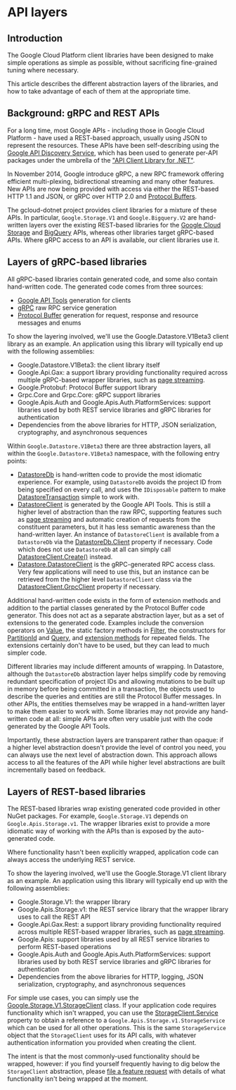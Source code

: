 # API layers

## Introduction

The Google Cloud Platform client libraries have been designed to make simple
operations as simple as possible, without sacrificing fine-grained tuning where
necessary.

This article describes the different abstraction layers of the libraries, and how to take
advantage of each of them at the appropriate time.

## Background: gRPC and REST APIs

For a long time, most Google APIs - including those in Google Cloud Platform - have
used a REST-based approach, usually using JSON to represent the resources. These APIs
have been self-describing using the [Google API Discovery Service](https://developers.google.com/discovery/),
which has been used to generate per-API packages under the umbrella of the
["API Client Library for .NET"](https://developers.google.com/api-client-library/dotnet).

In November 2014, Google introduce gRPC, a new RPC framework offering efficient multi-plexing,
bidirectional streaming and many other features. New APIs are now being provided with access via
either the REST-based HTTP 1.1 and JSON, or gRPC over HTTP 2.0 and
[Protocol Buffers](https://developers.google.com/protocol-buffers/).

The gcloud-dotnet project provides client libraries for a mixture of these APIs. In particular,
`Google.Storage.V1` and `Google.Bigquery.V2` are hand-written layers over the existing REST-based
libraries for the [Google Cloud Storage](https://cloud.google.com/storage) and
[BigQuery](https://cloud.google.com/bigquery) APIs, whereas other libraries target gRPC-based APIs.
Where gRPC access to an API is available, our client libraries use it.

## Layers of gRPC-based libraries

All gRPC-based libraries contain generated code, and some also contain hand-written code. The 
generated code comes from three sources:

- [Google API Tools](https://github.com/googleapis/toolkit) generation for clients
- [gRPC](http://www.grpc.io) raw RPC service generation
- [Protocol Buffer](https://developers.google.com/protocol-buffers/) generation
  for request, response and resource messages and enums

To show the layering involved, we'll use the Google.Datastore.V1Beta3 client library as an example.
An application using this library will typically end up with the following assemblies:

- Google.Datastore.V1Beta3: the client library itself
- Google.Api.Gax: a support library providing functionality required across multiple
  gRPC-based wrapper libraries, such as [page streaming](page-streaming.md).
- Google.Protobuf: Protocol Buffer support library
- Grpc.Core and Grpc.Core: gRPC support libraries
- Google.Apis.Auth and Google.Apis.Auth.PlatformServices: support libraries used by both
  REST service libraries and gRPC libraries for authentication
- Dependencies from the above libraries for HTTP, JSON serialization, cryptography, and
  asynchronous sequences

Within `Google.Datastore.V1Beta3` there are three abstraction layers, all within
the `Google.Datastore.V1Beta3` namespace, with the following entry points:

- [DatastoreDb](../obj/api/Google.Datastore.V1Beta3.DatastoreDb.yml) is hand-written code
  to provide the most idiomatic experience. For example, using `DatastoreDb` avoids the project ID
  from being specified on every call, and uses the `IDisposable` pattern to make
  [DatastoreTransaction](../obj/api/Google.Datastore.V1Beta3.DatastoreTransaction.yml)
  simple to work with.
- [DatastoreClient](../obj/api/Google.Datastore.V1Beta3.DatastoreClient.yml) is generated by the
  Google API Tools. This is still a higher level of abstraction than the raw RPC, supporting 
  features such as [page streaming](page-streaming.md) and automatic creation of requests from the 
  constituent parameters, but it has less semantic awareness than the hand-written layer.
  An instance of `DatastoreClient` is available from a `DatastoreDb` via the
  [DatastoreDb.Client](../obj/api/Google.Datastore.V1Beta3.DatastoreDb.yml#Google_Datastore_V1Beta3_DatastoreDb_Client) property if necessary.
  Code which does not use `DatastoreDb` at all can simply call
  [DatastoreClient.Create()](../obj/api/Google.Datastore.V1Beta3.DatastoreClient.yml#Google_Datastore_V1Beta3_DatastoreClient_Create) instead.
- [Datastore.DatastoreClient](../obj/api/Google.Datastore.V1Beta3.Datastore.DatastoreClient.yml) is
  the gRPC-generated RPC access class. Very few applications will need to use this, but an instance can be retrieved
  from the higher level `DatastoreClient` class via the
  [DatastoreClient.GrpcClient](../obj/api/Google.Datastore.V1Beta3.DatastoreClient.yml#Google_Datastore_V1Beta3_DatastoreClient_GrpcClient) property if necessary.

Additional hand-written code exists in the form of extension methods and addition to the partial 
classes generated by the Protocol Buffer code generator. This does not act as a separate abstraction
layer, but as a set of extensions to the generated code. Examples include the conversion operators on
[Value](../obj/api/Google.Datastore.V1Beta3.Value.yml), the static factory methods
in [Filter](../obj/api/Google.Datastore.V1Beta3.Value.yml), the constructors
for [PartitionId](../obj/api/Google.Datastore.V1Beta3.PartitionId.yml) and
[Query](../obj/api/Google.Datastore.V1Beta3.Query.yml), and
[extension methods](../obj/api/Google.Datastore.V1Beta3.QueryExtensions.yml) for
repeated fields. The extensions certainly don't have to be used, but they can lead to much simpler code.

Different libraries may include different amounts of wrapping. In Datastore, although the
`DatastoreDb` abstraction layer helps simplify code by removing redundant specification of
project IDs and allowing mutations to be built up in memory before being committed in a transaction,
the objects used to describe the queries and entities are still the Protocol Buffer messages. In other
APIs, the entities themselves may be wrapped in a hand-written layer to make them easier to work with.
Some libraries may not provide any hand-written code at all: simple APIs are often very usable just
with the code generated by the Google API Tools.

Importantly, these abstraction layers are transparent rather than opaque: if a higher level abstraction
doesn't provide the level of control you need, you can always use the next level of abstraction down.
This approach allows access to all the features of the API while higher level abstractions are
built incrementally based on feedback.

## Layers of REST-based libraries

The REST-based libraries wrap existing generated code provided in other NuGet packages. For example,
`Google.Storage.V1` depends on `Google.Apis.Storage.v1`. The wrapper libraries exist to provide
a more idiomatic way of working with the APIs than is exposed by the auto-generated code.

Where functionality hasn't been explicitly wrapped, application code can always access
the underlying REST service.

To show the layering involved, we'll use the Google.Storage.V1 client library as an example.
An application using this library will typically end up with the following assemblies:

- Google.Storage.V1: the wrapper library
- Google.Apis.Storage.v1: the REST service library that the wrapper library uses to call the REST API
- Google.Api.Gax.Rest: a support library providing functionality required across multiple
  REST-based wrapper libraries, such as [page streaming](page-streaming.md).
- Google.Apis: support libraries used by all REST service libraries
  to perform REST-based operations
- Google.Apis.Auth and Google.Apis.Auth.PlatformServices: support libraries used by both
  REST service libraries and gRPC libraries for authentication
- Dependencies from the above libraries for HTTP, logging, JSON serialization, cryptography, and
  asynchronous sequences

For simple use cases, you can simply use the
[Google.Storage.V1.StorageClient](../obj/api/Google.Storage.V1.StorageClient.yml) class.
If your application code requires functionality which isn't wrapped, you can use the
[StorageClient.Service](../obj/api/Google.Storage.V1.StorageClient.yml##Google_Storage_V1_StorageClient_Service) property
to obtain a reference to a `Google.Apis.Storage.v1.StorageService` which can be used
for all other operations. This is the same `StorageService` object that the `StorageClient`
uses for its API calls, with whatever authentication information you provided when creating
the client.

The intent is that the most commonly-used functionality should be wrapped, however: if you
find yourself frequently having to dig below the `StorageClient` abstraction, please
[file a feature request](https://github.com/GoogleCloudPlatform/gcloud-dotnet/issues/new)
with details of what functionality isn't being wrapped at the moment.
